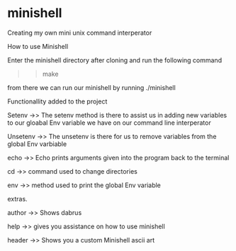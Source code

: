 # minishell

Creating my own mini unix command interperator

How to use Minishell

Enter the minishell directory after cloning and run the following command 

>> make

from there we can run our minishell by running ./minishell

Functionallity added to the project 

Setenv ->> The setenv method is there to assist us in adding new variables to our gloabal Env variable we have on our command line interperator 

Unsetenv ->> The unsetenv is there for us to remove variables from the global Env varbiable

echo ->> Echo prints arguments given into the program back to the terminal 

cd ->> command used to change directories 

env ->> method used to print the global Env variable 

extras.

author ->> Shows dabrus

help ->> gives you assistance on how to use minishell

header ->> Shows you a custom Minishell ascii art 

